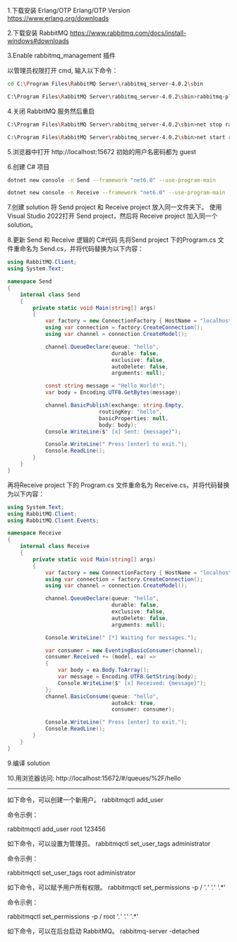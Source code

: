 
1.下载安装 Erlang/OTP
Erlang/OTP Version
https://www.erlang.org/downloads

2.下载安装 RabbitMQ
https://www.rabbitmq.com/docs/install-windows#downloads

3.Enable rabbitmq_management 插件

以管理员权限打开 cmd, 输入以下命令：
```bash
cd C:\Program Files\RabbitMQ Server\rabbitmq_server-4.0.2\sbin

C:\Program Files\RabbitMQ Server\rabbitmq_server-4.0.2\sbin>rabbitmq-plugins.bat enable rabbitmq_management
```

4.关闭 RabbitMQ 服务然后重启

```bash
C:\Program Files\RabbitMQ Server\rabbitmq_server-4.0.2\sbin>net stop rabbitmq

C:\Program Files\RabbitMQ Server\rabbitmq_server-4.0.2\sbin>net start rabbitmq
```

5.浏览器中打开 http://localhost:15672
初始的用户名密码都为 guest

6.创建 C# 项目

```bash
dotnet new console -n Send --framework "net6.0" --use-program-main

dotnet new console -n Receive --framework "net6.0" --use-program-main
```

7.创建 solution
将 Send project 和 Receive project 放入同一文件夹下。
使用Visual Studio 2022打开 Send project，然后将 Receive project 加入同一个 solution。

8.更新 Send 和 Receive 逻辑的 C#代码
先将Send project 下的Program.cs 文件重命名为 Send.cs，并将代码替换为以下内容：

```csharp
using RabbitMQ.Client;
using System.Text;

namespace Send
{
    internal class Send
    {
        private static void Main(string[] args)
        {
            var factory = new ConnectionFactory { HostName = "localhost" };
            using var connection = factory.CreateConnection();
            using var channel = connection.CreateModel();

            channel.QueueDeclare(queue: "hello",
                                 durable: false,
                                 exclusive: false,
                                 autoDelete: false,
                                 arguments: null);

            const string message = "Hello World!";
            var body = Encoding.UTF8.GetBytes(message);

            channel.BasicPublish(exchange: string.Empty,
                             routingKey: "hello",
                             basicProperties: null,
                             body: body);
            Console.WriteLine($" [x] Sent: {message}");

            Console.WriteLine(" Press [enter] to exit.");
            Console.ReadLine();
        }
    }
}
```

再将Receive project 下的 Program.cs 文件重命名为 Receive.cs，并将代码替换为以下内容：

```cs
using System.Text;
using RabbitMQ.Client;
using RabbitMQ.Client.Events;

namespace Receive
{
    internal class Receive
    {
        private static void Main(string[] args)
        {
            var factory = new ConnectionFactory { HostName = "localhost" };
            using var connection = factory.CreateConnection();
            using var channel = connection.CreateModel();

            channel.QueueDeclare(queue: "hello",
                                 durable: false,
                                 exclusive: false,
                                 autoDelete: false,
                                 arguments: null);

            Console.WriteLine(" [*] Waiting for messages.");

            var consumer = new EventingBasicConsumer(channel);
            consumer.Received += (model, ea) =>
            {
                var body = ea.Body.ToArray();
                var message = Encoding.UTF8.GetString(body);
                Console.WriteLine($" [x] Received: {message}");
            };
            channel.BasicConsume(queue: "hello",
                                 autoAck: true,
                                 consumer: consumer);

            Console.WriteLine(" Press [enter] to exit.");
            Console.ReadLine();
        }
    }
}
```

9.编译 solution


10.用浏览器访问: http://localhost:15672/#/queues/%2F/hello



---

如下命令，可以创建一个新用户。
rabbitmqctl add_user <userName> <password>

命令示例：

rabbitmqctl add_user root 123456

如下命令，可以设置<userName>为管理员。
rabbitmqctl set_user_tags <userName> administrator

命令示例：

rabbitmqctl set_user_tags root administrator

如下命令，可以赋予用户所有权限。
rabbitmqctl set_permissions -p / <userName> '.*' '.*' '.*'

命令示例：

rabbitmqctl set_permissions -p / root '.*' '.*' '.*'

如下命令，可以在后台启动 RabbitMQ。
rabbitmq-server -detached

